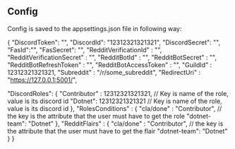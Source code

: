 ## Config

Config is saved to the appsettings.json file in following way:

{
  "DiscordToken": "",
  "DiscordId": "12312321321321",
  "DiscordSecret": "",
  "FasId":"",
  "FasSecret": "",
  "RedditVerificationId" :  "",     
  "RedditVerificationSecret" : "",
  "RedditBotId" : "",
  "RedditBotSecret" : "",
  "RedditBotRefreshToken" : "",
  "RedditBotAccessToken" : "",
  "GuildId" : 12312321321321,
  "Subreddit" : "/r/some_subreddit", 
  "RedirectUri" : "https://127.0.0.1:5001/",
  
  "DiscordRoles": {
      "Contributor" : 12312321321321, // Key is name of the role, value is its discord id
      "Dotnet": 12312321321321        // Key is name of the role, value is its discord id
  },
  "RolesConditions" : {
      "cla/done" : "Contributor", // the key is the attribute that the user must have to get the role
      "dotnet-team": "Dotnet"
  },
  "RedditFlairs" : {
    "cla/done" : "Contributor",  // the key is the attribute that the user must have to get the flair
    "dotnet-team": "Dotnet"
  }
}
